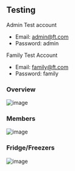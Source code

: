 ## Testing

Admin Test account
- Email: admin@ft.com
- Password: admin

Family Test Account
- Email: family@ft.com
- Password: family

### Overview
![image](https://github.com/FridgeTracker/fridgetracker-FrontEnd/assets/116534934/41b12dde-1dc6-4a0c-8750-d21b8837a55a)

### Members
![image](https://github.com/FridgeTracker/fridgetracker-FrontEnd/assets/116534934/f15c0621-f09f-4073-9ed8-bf9729094548)

### Fridge/Freezers
![image](https://github.com/FridgeTracker/fridgetracker-FrontEnd/assets/116534934/1627e05d-3ef0-4cf7-a2f2-2fb4c53fc420)


